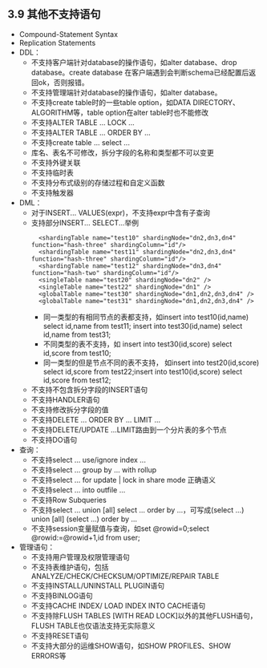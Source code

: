 ## 3.9 其他不支持语句

+ Compound-Statement Syntax
+ Replication Statements
+ DDL：
    + 不支持客户端针对database的操作语句，如alter database、drop database。create database 在客户端遇到会判断schema已经配置后返回ok，否则报错。 
    + 不支持管理端针对database的操作语句，如alter database。 
    + 不支持create table时的一些table option，如DATA DIRECTORY、ALGORITHM等，table option在alter table时也不能修改
    + 不支持ALTER TABLE ... LOCK ...
    + 不支持ALTER TABLE ... ORDER BY ...
    + 不支持create table ... select ...
    + 库名、表名不可修改，拆分字段的名称和类型都不可以变更
    + 不支持外键关联
    + 不支持临时表
    + 不支持分布式级别的存储过程和自定义函数
    + 不支持触发器
+ DML：
    + 对于INSERT... VALUES(expr)，不支持expr中含有子查询
    + 支持部分INSERT... SELECT...举例
      ```
        <shardingTable name="test10" shardingNode="dn2,dn3,dn4" function="hash-three" shardingColumn="id"/>
        <shardingTable name="test11" shardingNode="dn2,dn3,dn4" function="hash-three" shardingColumn="id"/>
        <shardingTable name="test12" shardingNode="dn3,dn4" function="hash-two" shardingColumn="id"/>
        <singleTable name="test20" shardingNode="dn2" />
        <singleTable name="test22" shardingNode="dn1" />
        <globalTable name="test30" shardingNode="dn1,dn2,dn3,dn4" />
        <globalTable name="test31" shardingNode="dn1,dn2,dn3,dn4" />
      ```
      * 同一类型的有相同节点的表都支持，如insert into test10(id,name) select id,name from test11; insert into test30(id,name) select id,name from test31;  
      * 不同类型的表不支持，如 insert into test30(id,score) select id,score from test10;   
      * 同一类型的但是节点不同的表不支持， 如insert into test20(id,score) select id,score from test22;insert into test10(id,score) select id,score from test12;  
    + 不支持不包含拆分字段的INSERT语句
    + 不支持HANDLER语句
    + 不支持修改拆分字段的值
    + 不支持DELETE ... ORDER BY ... LIMIT ...
    + 不支持DELETE/UPDATE ...LIMIT路由到一个分片表的多个节点
    + 不支持DO语句
+ 查询：
    + 不支持select ... use/ignore index ...
    + 不支持select ... group by ... with rollup
    + 不支持select ... for update | lock in share mode 正确语义
    + 不支持select ... into outfile ...
    + 不支持Row Subqueries
    + 不支持select ... union [all] select ... order by ...，可写成(select ...) union [all] (select ...) order by ...
    + 不支持session变量赋值与查询，如set @rowid=0;select @rowid:=@rowid+1,id from user;
+ 管理语句：
    + 不支持用户管理及权限管理语句
    + 不支持表维护语句，包括ANALYZE/CHECK/CHECKSUM/OPTIMIZE/REPAIR TABLE
    + 不支持INSTALL/UNINSTALL PLUGIN语句
    + 不支持BINLOG语句
    + 不支持CACHE INDEX/ LOAD INDEX INTO CACHE语句
    + 不支持除FLUSH TABLES [WITH READ LOCK]以外的其他FLUSH语句，FLUSH TABLE也仅语法支持无实际意义
    + 不支持RESET语句
    + 不支持大部分的运维SHOW语句，如SHOW PROFILES、SHOW ERRORS等  

